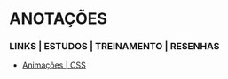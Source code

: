 # ANOTAÇÕES
### LINKS | ESTUDOS | TREINAMENTO | RESENHAS

* [Animações | CSS](https://developer.mozilla.org/pt-BR/docs/Web/CSS/CSS_Animations/Using_CSS_animations)
